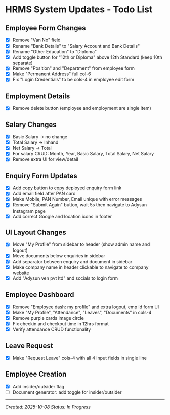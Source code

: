 # HRMS System Updates - Todo List

## Employee Form Changes
- [x] Remove "Van No" field
- [x] Rename "Bank Details" to "Salary Account and Bank Details"
- [x] Rename "Other Education" to "Diploma"
- [x] Add toggle button for "12th or Diploma" above 12th Standard (keep 10th separate)
- [x] Remove "Position" and "Department" from employee form
- [x] Make "Permanent Address" full col-6
- [x] Fix "Login Credentials" to be cols-4 in employee edit form

## Employment Details
- [x] Remove delete button (employee and employment are single item)

## Salary Changes
- [x] Basic Salary → no change
- [x] Total Salary → Inhand
- [x] Net Salary → Total
- [x] For salary CRUD: Month, Year, Basic Salary, Total Salary, Net Salary
- [x] Remove extra UI for view/detail

## Enquiry Form Updates
- [x] Add copy button to copy deployed enquiry form link
- [x] Add email field after PAN card
- [x] Make Mobile, PAN Number, Email unique with error messages
- [x] Remove "Submit Again" button, wait 5s then navigate to Adysun Instagram page
- [x] Add correct Google and location icons in footer

## UI Layout Changes
- [x] Move "My Profile" from sidebar to header (show admin name and logout)
- [x] Move documents below enquiries in sidebar
- [x] Add separator between enquiry and document in sidebar
- [x] Make company name in header clickable to navigate to company website
- [x] Add "Adysun ven pvt ltd" and socials to login form

## Employee Dashboard
- [x] Remove "Employee dash: my profile" and extra logout, emp id form UI
- [x] Make "My Profile", "Attendance", "Leaves", "Documents" in cols-4
- [x] Remove purple cards image circle
- [x] Fix checkin and checkout time in 12hrs format
- [x] Verify attendance CRUD functionality

## Leave Request
- [x] Make "Request Leave" cols-4 with all 4 input fields in single line

## Employee Creation
- [x] Add insider/outsider flag
- [ ] Document generator: add toggle for insider/outsider

---
*Created: 2025-10-08*
*Status: In Progress*
